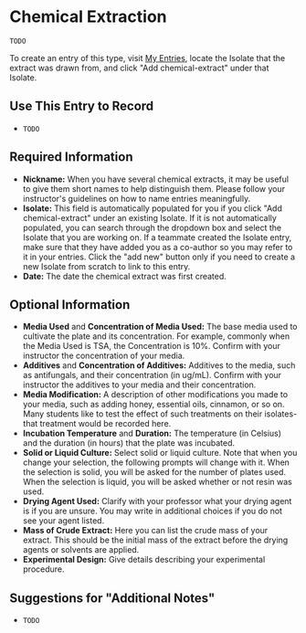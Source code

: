 # Chemical Extraction

`TODO`

To create an entry of this type, visit [My Entries](https://discovery.tinyearth.wisc.edu/my-entries/), locate the Isolate that the extract was drawn from, and click "Add chemical-extract" under that Isolate.

## Use This Entry to Record

- `TODO`

## Required Information

- **Nickname:** When you have several chemical extracts, it may be useful to give them short names to help distinguish them. Please follow your instructor's guidelines on how to name entries meaningfully.
- **Isolate:** This field is automatically populated for you if you click "Add chemical-extract" under an existing Isolate. If it is not automatically populated, you can search through the dropdown box and select the Isolate that you are working on. If a teammate created the Isolate entry, make sure that they have added you as a co-author so you may refer to it in your entries. Click the "add new" button only if you need to create a new Isolate from scratch to link to this entry.
- **Date:** The date the chemical extract was first created.

## Optional Information

- **Media Used** and **Concentration of Media Used:** The base media used to cultivate the plate and its concentration. For example, commonly when the Media Used is TSA, the Concentration is 10%. Confirm with your instructor the concentration of your media.
- **Additives** and **Concentration of Additives:** Additives to the media, such as antifungals, and their concentration (in ug/mL). Confirm with your instructor the additives to your media and their concentration.
- **Media Modification:** A description of other modifications you made to your media, such as adding honey, essential oils, cinnamon, or so on. Many students like to test the effect of such treatments on their isolates- that treatment would be recorded here.
- **Incubation Temperature** and **Duration:** The temperature (in Celsius) and the duration (in hours) that the plate was incubated.
- **Solid or Liquid Culture:** Select solid or liquid culture. Note that when you change your selection, the following prompts will change with it. When the selection is solid, you will be asked for the number of plates used. When the selection is liquid, you will be asked whether or not resin was used.
- **Drying Agent Used:** Clarify with your professor what your drying agent is if you are unsure. You may write in additional choices if you do not see your agent listed. 
- **Mass of Crude Extract:** Here you can list the crude mass of your extract. This should be the initial mass of the extract before the drying agents or solvents are applied.
- **Experimental Design:** Give details describing your experimental procedure.

## Suggestions for "Additional Notes"

- `TODO`
